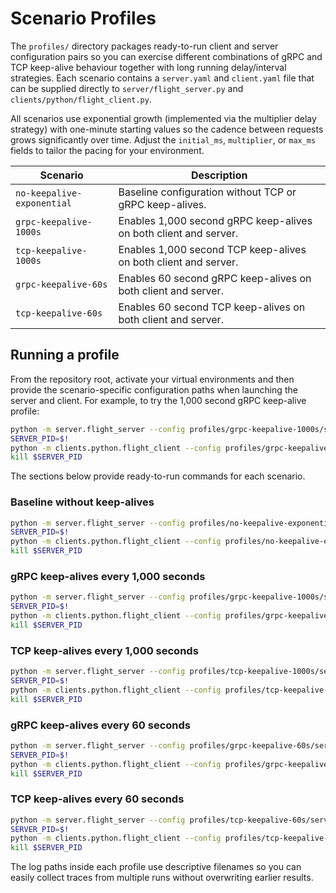 # Scenario Profiles

The `profiles/` directory packages ready-to-run client and server configuration
pairs so you can exercise different combinations of gRPC and TCP keep-alive
behaviour together with long running delay/interval strategies. Each scenario
contains a `server.yaml` and `client.yaml` file that can be supplied directly to
`server/flight_server.py` and `clients/python/flight_client.py`.

All scenarios use exponential growth (implemented via the multiplier delay
strategy) with one-minute starting values so the cadence between requests grows
significantly over time. Adjust the `initial_ms`, `multiplier`, or `max_ms`
fields to tailor the pacing for your environment.

| Scenario | Description |
| --- | --- |
| `no-keepalive-exponential` | Baseline configuration without TCP or gRPC keep-alives. |
| `grpc-keepalive-1000s` | Enables 1,000 second gRPC keep-alives on both client and server. |
| `tcp-keepalive-1000s` | Enables 1,000 second TCP keep-alives on both client and server. |
| `grpc-keepalive-60s` | Enables 60 second gRPC keep-alives on both client and server. |
| `tcp-keepalive-60s` | Enables 60 second TCP keep-alives on both client and server. |

## Running a profile

From the repository root, activate your virtual environments and then provide
the scenario-specific configuration paths when launching the server and client.
For example, to try the 1,000 second gRPC keep-alive profile:

```bash
python -m server.flight_server --config profiles/grpc-keepalive-1000s/server.yaml &
SERVER_PID=$!
python -m clients.python.flight_client --config profiles/grpc-keepalive-1000s/client.yaml
kill $SERVER_PID
```

The sections below provide ready-to-run commands for each scenario.

### Baseline without keep-alives

```bash
python -m server.flight_server --config profiles/no-keepalive-exponential/server.yaml &
SERVER_PID=$!
python -m clients.python.flight_client --config profiles/no-keepalive-exponential/client.yaml
kill $SERVER_PID
```

### gRPC keep-alives every 1,000 seconds

```bash
python -m server.flight_server --config profiles/grpc-keepalive-1000s/server.yaml &
SERVER_PID=$!
python -m clients.python.flight_client --config profiles/grpc-keepalive-1000s/client.yaml
kill $SERVER_PID
```

### TCP keep-alives every 1,000 seconds

```bash
python -m server.flight_server --config profiles/tcp-keepalive-1000s/server.yaml &
SERVER_PID=$!
python -m clients.python.flight_client --config profiles/tcp-keepalive-1000s/client.yaml
kill $SERVER_PID
```

### gRPC keep-alives every 60 seconds

```bash
python -m server.flight_server --config profiles/grpc-keepalive-60s/server.yaml &
SERVER_PID=$!
python -m clients.python.flight_client --config profiles/grpc-keepalive-60s/client.yaml
kill $SERVER_PID
```

### TCP keep-alives every 60 seconds

```bash
python -m server.flight_server --config profiles/tcp-keepalive-60s/server.yaml &
SERVER_PID=$!
python -m clients.python.flight_client --config profiles/tcp-keepalive-60s/client.yaml
kill $SERVER_PID
```

The log paths inside each profile use descriptive filenames so you can easily
collect traces from multiple runs without overwriting earlier results.
